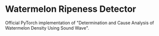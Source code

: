 # Watermelon Ripeness Detector

Official PyTorch implementation of "Determination and Cause Analysis of Watermelon Density Using Sound Wave".
